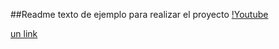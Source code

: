 ##Readme
texto de ejemplo para realizar el proyecto
[!Youtube](https://www.youtube.com/watch?v=tAmQZwMXvo)

[un link](https://www.link3.dev)
